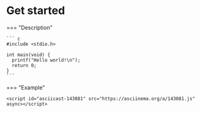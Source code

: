 # Get started

=== "Description"

    ``` c
    #include <stdio.h>

    int main(void) {
      printf("Hello world!\n");
      return 0;
    }
    ```

=== "Example"
    
    <script id="asciicast-143081" src="https://asciinema.org/a/143081.js" async></script>
    
